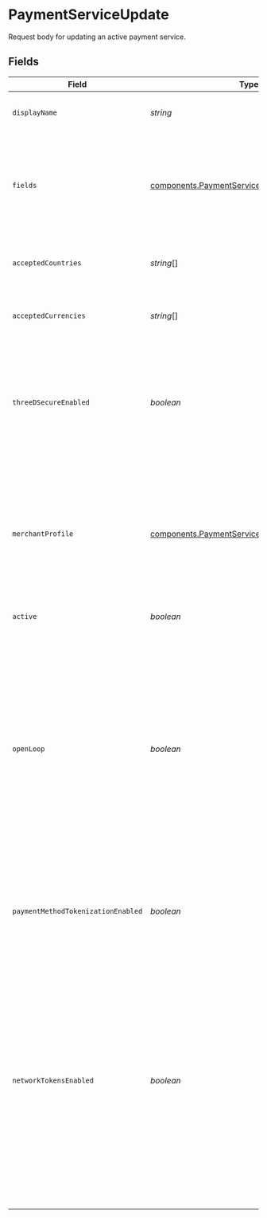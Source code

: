 # PaymentServiceUpdate

Request body for updating an active payment service.


## Fields

| Field                                                                                                                                                                                                                                                                                                                                                                                                                                                                                                        | Type                                                                                                                                                                                                                                                                                                                                                                                                                                                                                                         | Required                                                                                                                                                                                                                                                                                                                                                                                                                                                                                                     | Description                                                                                                                                                                                                                                                                                                                                                                                                                                                                                                  | Example                                                                                                                                                                                                                                                                                                                                                                                                                                                                                                      |
| ------------------------------------------------------------------------------------------------------------------------------------------------------------------------------------------------------------------------------------------------------------------------------------------------------------------------------------------------------------------------------------------------------------------------------------------------------------------------------------------------------------ | ------------------------------------------------------------------------------------------------------------------------------------------------------------------------------------------------------------------------------------------------------------------------------------------------------------------------------------------------------------------------------------------------------------------------------------------------------------------------------------------------------------ | ------------------------------------------------------------------------------------------------------------------------------------------------------------------------------------------------------------------------------------------------------------------------------------------------------------------------------------------------------------------------------------------------------------------------------------------------------------------------------------------------------------ | ------------------------------------------------------------------------------------------------------------------------------------------------------------------------------------------------------------------------------------------------------------------------------------------------------------------------------------------------------------------------------------------------------------------------------------------------------------------------------------------------------------ | ------------------------------------------------------------------------------------------------------------------------------------------------------------------------------------------------------------------------------------------------------------------------------------------------------------------------------------------------------------------------------------------------------------------------------------------------------------------------------------------------------------ |
| `displayName`                                                                                                                                                                                                                                                                                                                                                                                                                                                                                                | *string*                                                                                                                                                                                                                                                                                                                                                                                                                                                                                                     | :heavy_minus_sign:                                                                                                                                                                                                                                                                                                                                                                                                                                                                                           | A custom name for the payment service. This will be shown in the Admin UI.                                                                                                                                                                                                                                                                                                                                                                                                                                   | Stripe (Main)                                                                                                                                                                                                                                                                                                                                                                                                                                                                                                |
| `fields`                                                                                                                                                                                                                                                                                                                                                                                                                                                                                                     | [components.PaymentServiceUpdateFields](../../models/components/paymentserviceupdatefields.md)[]                                                                                                                                                                                                                                                                                                                                                                                                             | :heavy_minus_sign:                                                                                                                                                                                                                                                                                                                                                                                                                                                                                           | A list of fields, each containing a key-value pair for each field defined by the definition for this payment service e.g. for stripe-card `secret_key` is required and so must be sent within this field.                                                                                                                                                                                                                                                                                                    |                                                                                                                                                                                                                                                                                                                                                                                                                                                                                                              |
| `acceptedCountries`                                                                                                                                                                                                                                                                                                                                                                                                                                                                                          | *string*[]                                                                                                                                                                                                                                                                                                                                                                                                                                                                                                   | :heavy_minus_sign:                                                                                                                                                                                                                                                                                                                                                                                                                                                                                           | A list of countries that this payment service needs to support in ISO two-letter code format.                                                                                                                                                                                                                                                                                                                                                                                                                | [<br/>"US",<br/>"GB",<br/>"DE"<br/>]                                                                                                                                                                                                                                                                                                                                                                                                                                                                         |
| `acceptedCurrencies`                                                                                                                                                                                                                                                                                                                                                                                                                                                                                         | *string*[]                                                                                                                                                                                                                                                                                                                                                                                                                                                                                                   | :heavy_minus_sign:                                                                                                                                                                                                                                                                                                                                                                                                                                                                                           | A list of currencies that this payment service needs to support in ISO 4217 three-letter code format.                                                                                                                                                                                                                                                                                                                                                                                                        | [<br/>"EUR",<br/>"USD",<br/>"GBP"<br/>]                                                                                                                                                                                                                                                                                                                                                                                                                                                                      |
| `threeDSecureEnabled`                                                                                                                                                                                                                                                                                                                                                                                                                                                                                        | *boolean*                                                                                                                                                                                                                                                                                                                                                                                                                                                                                                    | :heavy_minus_sign:                                                                                                                                                                                                                                                                                                                                                                                                                                                                                           | Defines if 3-D Secure is enabled for the service (can only be<br/>enabled if the payment service definition supports<br/>the `three_d_secure_hosted` feature).<br/>This does not affect pass through 3-D Secure data.                                                                                                                                                                                                                                                                                        | true                                                                                                                                                                                                                                                                                                                                                                                                                                                                                                         |
| `merchantProfile`                                                                                                                                                                                                                                                                                                                                                                                                                                                                                            | [components.PaymentServiceUpdateMerchantProfile](../../models/components/paymentserviceupdatemerchantprofile.md)                                                                                                                                                                                                                                                                                                                                                                                             | :heavy_minus_sign:                                                                                                                                                                                                                                                                                                                                                                                                                                                                                           | Configuration for each supported card scheme.<br/>When updating a Payment Service, a key not being present will<br/>indicate no updates to be done on that scheme, whereas an object being<br/>sent as Null for a key will empty the configuration for that scheme.                                                                                                                                                                                                                                          |                                                                                                                                                                                                                                                                                                                                                                                                                                                                                                              |
| `active`                                                                                                                                                                                                                                                                                                                                                                                                                                                                                                     | *boolean*                                                                                                                                                                                                                                                                                                                                                                                                                                                                                                    | :heavy_minus_sign:                                                                                                                                                                                                                                                                                                                                                                                                                                                                                           | Defines if this service is currently active or not.                                                                                                                                                                                                                                                                                                                                                                                                                                                          | true                                                                                                                                                                                                                                                                                                                                                                                                                                                                                                         |
| `openLoop`                                                                                                                                                                                                                                                                                                                                                                                                                                                                                                   | *boolean*                                                                                                                                                                                                                                                                                                                                                                                                                                                                                                    | :heavy_minus_sign:                                                                                                                                                                                                                                                                                                                                                                                                                                                                                           | Defines if the service works as an open-loop service. This feature<br/>can only be enabled if the PSP is set up to accept previous scheme<br/>transaction IDs.<br/><br/>If this value is set to `null`, it will be set to the value of<br/>`open_loop` in the payment service definition.<br/><br/>If `open_loop_toggle` is `false` in the payment service definition,<br/>`open_loop` should either not be provided or set to `null`, or it<br/>will fail with a validation error.                          | true                                                                                                                                                                                                                                                                                                                                                                                                                                                                                                         |
| `paymentMethodTokenizationEnabled`                                                                                                                                                                                                                                                                                                                                                                                                                                                                           | *boolean*                                                                                                                                                                                                                                                                                                                                                                                                                                                                                                    | :heavy_minus_sign:                                                                                                                                                                                                                                                                                                                                                                                                                                                                                           | Defines if tokenization is enabled for the service. This feature<br/>can only be enabled if the payment service is NOT set as `open_loop`<br/>and the PSP is set up to tokenize.                                                                                                                                                                                                                                                                                                                             | true                                                                                                                                                                                                                                                                                                                                                                                                                                                                                                         |
| `networkTokensEnabled`                                                                                                                                                                                                                                                                                                                                                                                                                                                                                       | *boolean*                                                                                                                                                                                                                                                                                                                                                                                                                                                                                                    | :heavy_minus_sign:                                                                                                                                                                                                                                                                                                                                                                                                                                                                                           | Defines if network tokens are enabled for the service. This feature<br/>can only be enabled if the payment service is set as `open_loop` and<br/>the PSP is set up to accept network tokens.<br/><br/>If this value is set to `null`, it will be set to the value of<br/>`network_tokens_default` in the payment service definition.<br/><br/>If `network_tokens_toggle` is `false` in the payment service definition,<br/>`network_tokens_enabled` should either not be provided or set to `null`,<br/>or it will fail with a validation error. | true                                                                                                                                                                                                                                                                                                                                                                                                                                                                                                         |